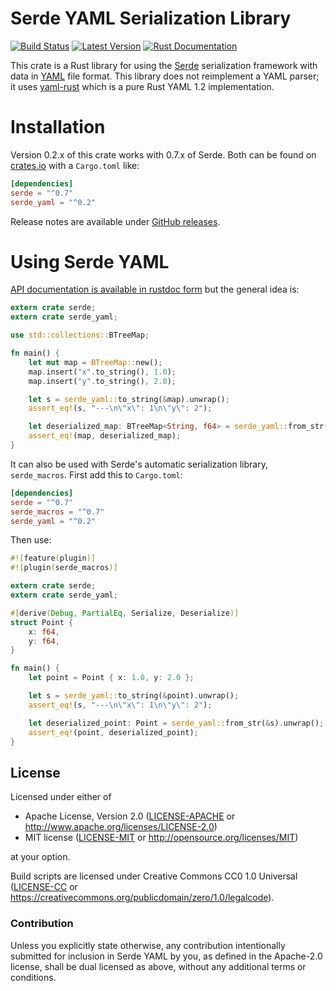 Serde YAML Serialization Library
================================

[![Build Status](https://api.travis-ci.org/dtolnay/serde-yaml.svg?branch=master)](https://travis-ci.org/dtolnay/serde-yaml)
[![Latest Version](https://img.shields.io/crates/v/serde_yaml.svg)](https://crates.io/crates/serde_yaml)
[![Rust Documentation](https://img.shields.io/crates/v/serde_yaml.svg?label=rustdoc)](https://dtolnay.github.io/serde-yaml/serde_yaml/)

This crate is a Rust library for using the [Serde](https://github.com/serde-rs/serde)
serialization framework with data in [YAML](http://yaml.org) file format. This
library does not reimplement a YAML parser; it uses [yaml-rust](https://github.com/chyh1990/yaml-rust)
which is a pure Rust YAML 1.2 implementation.

Installation
============

Version 0.2.x of this crate works with 0.7.x of Serde. Both can be found on
[crates.io](https://crates.io/crates/serde_yaml) with a `Cargo.toml` like:

```toml
[dependencies]
serde = "^0.7"
serde_yaml = "^0.2"
```

Release notes are available under [GitHub releases](https://github.com/dtolnay/serde-yaml/releases).

Using Serde YAML
================

[API documentation is available in rustdoc form](https://dtolnay.github.io/serde-yaml/)
but the general idea is:

```rust
extern crate serde;
extern crate serde_yaml;

use std::collections::BTreeMap;

fn main() {
    let mut map = BTreeMap::new();
    map.insert("x".to_string(), 1.0);
    map.insert("y".to_string(), 2.0);

    let s = serde_yaml::to_string(&map).unwrap();
    assert_eq!(s, "---\n\"x\": 1\n\"y\": 2");

    let deserialized_map: BTreeMap<String, f64> = serde_yaml::from_str(&s).unwrap();
    assert_eq!(map, deserialized_map);
}
```

It can also be used with Serde's automatic serialization library,
`serde_macros`. First add this to `Cargo.toml`:

```toml
[dependencies]
serde = "^0.7"
serde_macros = "^0.7"
serde_yaml = "^0.2"
```

Then use:

```rust
#![feature(plugin)]
#![plugin(serde_macros)]

extern crate serde;
extern crate serde_yaml;

#[derive(Debug, PartialEq, Serialize, Deserialize)]
struct Point {
    x: f64,
    y: f64,
}

fn main() {
    let point = Point { x: 1.0, y: 2.0 };

    let s = serde_yaml::to_string(&point).unwrap();
    assert_eq!(s, "---\n\"x\": 1\n\"y\": 2");

    let deserialized_point: Point = serde_yaml::from_str(&s).unwrap();
    assert_eq!(point, deserialized_point);
}
```

## License

Licensed under either of

 * Apache License, Version 2.0 ([LICENSE-APACHE](LICENSE-APACHE) or http://www.apache.org/licenses/LICENSE-2.0)
 * MIT license ([LICENSE-MIT](LICENSE-MIT) or http://opensource.org/licenses/MIT)

at your option.

Build scripts are licensed under Creative Commons CC0 1.0 Universal
([LICENSE-CC](LICENSE-CC) or https://creativecommons.org/publicdomain/zero/1.0/legalcode).

### Contribution

Unless you explicitly state otherwise, any contribution intentionally submitted
for inclusion in Serde YAML by you, as defined in the Apache-2.0 license, shall
be dual licensed as above, without any additional terms or conditions.
